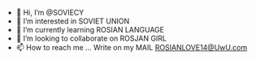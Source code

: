 - 👋 Hi, I’m @SOVIECY
- 👀 I’m interested in SOVIET UNION
- 🌱 I’m currently learning ROSIAN LANGUAGE
- 💞️ I’m looking to collaborate on ROSJAN GIRL
- 📫 How to reach me ... Write on my MAIL ROSIANLOVE14@UwU.com

<!---
SOVIECY/SOVIECY is a ✨ special ✨ repository because its `README.md` (this file) appears on your GitHub profile.
You can click the Preview link to take a look at your changes.
--->
